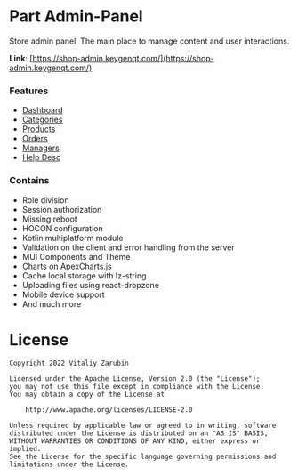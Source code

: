 Part Admin-Panel
===================

Store admin panel. The main place to manage content and user interactions.

**Link**: [https://shop-admin.keygenqt.com/](https://shop-admin.keygenqt.com/)

### Features

* [Dashboard](/km-shop/backend/dashboard/)
* [Categories](/km-shop/backend/categories/)
* [Products](/km-shop/backend/products/)
* [Orders](/km-shop/backend/orders/)
* [Managers](/km-shop/backend/managers/)
* [Help Desc](/km-shop/backend/help/)

### Contains

* Role division
* Session authorization
* Missing reboot
* HOCON configuration
* Kotlin multiplatform module
* Validation on the client and error handling from the server
* MUI Components and Theme
* Charts on ApexCharts.js
* Cache local storage with lz-string
* Uploading files using react-dropzone
* Mobile device support
* And much more

# License

```
Copyright 2022 Vitaliy Zarubin

Licensed under the Apache License, Version 2.0 (the "License");
you may not use this file except in compliance with the License.
You may obtain a copy of the License at

    http://www.apache.org/licenses/LICENSE-2.0

Unless required by applicable law or agreed to in writing, software
distributed under the License is distributed on an "AS IS" BASIS,
WITHOUT WARRANTIES OR CONDITIONS OF ANY KIND, either express or implied.
See the License for the specific language governing permissions and
limitations under the License.
```